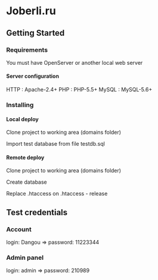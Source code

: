 # Joberli.ru

## Getting Started

### Requirements

You must have OpenServer or another local web server

#### Server configuration

HTTP : Apache-2.4+
PHP : PHP-5.5+
MySQL : MySQL-5.6+


### Installing

#### Local deploy

Clone project to working area (domains folder)

Import test database from file testdb.sql

#### Remote deploy

Clone project to working area (domains folder)

Create database

Replace .htaccess on .htaccess - release


## Test credentials

### Account

login: Dangou => password: 11223344

### Admin panel

login: admin => password: 210989